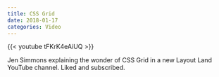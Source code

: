 ```yaml
---
title: CSS Grid
date: 2018-01-17
categories: Video
---
```


{{< youtube tFKrK4eAiUQ >}}

Jen Simmons explaining the wonder of CSS Grid in a new Layout Land YouTube channel. Liked and subscribed.